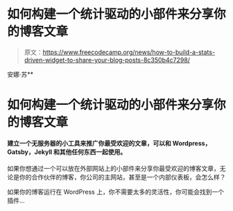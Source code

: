 # 如何构建一个统计驱动的小部件来分享你的博客文章

> 原文：<https://www.freecodecamp.org/news/how-to-build-a-stats-driven-widget-to-share-your-blog-posts-8c350b4c7298/>

安娜·苏**

# 如何构建一个统计驱动的小部件来分享你的博客文章

#### 建立一个无服务器的小工具来推广你最受欢迎的文章，可以和 Wordpress，Gatsby，Jekyll 和其他任何东西一起使用。

如果你想通过一个可以放在外部网站上的小部件来分享你最受欢迎的博客文章，无论是你的合作伙伴的博客，你公司的主网站，甚至是一个内部仪表板，会怎么样？

如果你的博客运行在 WordPress 上，你不需要太多的灵活性，你可能会找到一个插件…